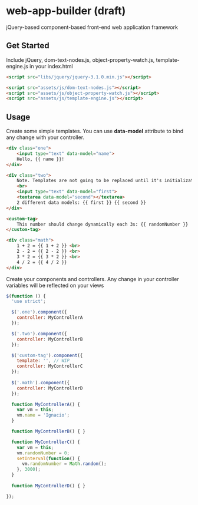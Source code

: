 # web-app-builder (draft)

jQuery-based component-based front-end web application framework

## Get Started

Include jQuery, dom-text-nodes.js, object-property-watch.js, template-engine.js in your index.html

```html
<script src="libs/jquery/jquery-3.1.0.min.js"></script>

<script src="assets/js/dom-text-nodes.js"></script>
<script src="assets/js/object-property-watch.js"></script>
<script src="assets/js/template-engine.js"></script>
```

## Usage

Create some simple templates. You can use **data-model** attribute to bind any change with your controller.

```html
<div class="one">
    <input type="text" data-model="name"> 
    Hello, {{ name }}!
</div>

<div class="two">
    Note. Templates are not going to be replaced until it's initialization!
    <br>
    <input type="text" data-model="first">
    <textarea data-model="second"></textarea>
    2 different data models: {{ first }} {{ second }}
</div>

<custom-tag>
    This number should change dynamically each 3s: {{ randomNumber }}
</custom-tag>

<div class="math">
    1 + 2 = {{ 1 + 2 }} <br>
    2 - 2 = {{ 2 - 2 }} <br>
    3 * 2 = {{ 3 * 2 }} <br>
    4 / 2 = {{ 4 / 2 }}
</div>
```

Create your components and controllers. Any change in your controller variables will be reflected on your views

```javascript
$(function () {
  'use strict';

  $('.one').component({
    controller: MyControllerA
  });

  $('.two').component({
    controller: MyControllerB
  });

  $('custom-tag').component({
    template: '', // WIP
    controller: MyControllerC
  });
  
  $('.math').component({
    controller: MyControllerD
  });

  function MyControllerA() {
    var vm = this;
    vm.name = 'Ignacio';
  }

  function MyControllerB() { }

  function MyControllerC() {
    var vm = this;
    vm.randomNumber = 0;
    setInterval(function() {
      vm.randomNumber = Math.random();
    }, 3000);
  }
  
  function MyControllerD() { }

});
```